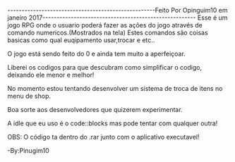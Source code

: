----------------------------------------------------Feito Por Opinguim10 em janeiro 2017------------------------------------------------------
Esse é um jogo RPG onde o usuario poderá fazer as ações do jogo através de comando numericos.(Mostrados na tela)
Estes comandos são coisas basicas como qual euqipamento usar,trocar e etc..

O jogo está sendo feito do 0 e ainda tem muito a aperfeiçoar.

Liberei os codigos para que descubram como simplificar o codigo, deixando ele menor e melhor!

No momento estou tentando desenvolver um sistema de troca de itens no menu de shop.

Boa sorte aos desenvolvedores que quizerem experimentar.

A idle que eu uso é o code::blocks mas pode tentar com qualquer outra!

OBS: O código ta dentro do .rar junto com o aplicativo executavel!

-By:Pinugim10
